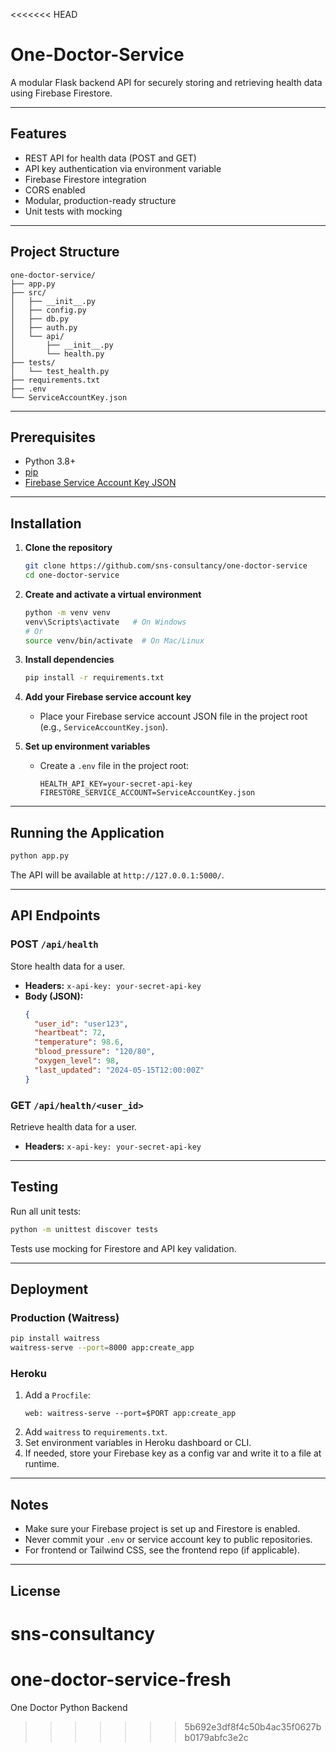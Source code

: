 <<<<<<< HEAD
# One-Doctor-Service

A modular Flask backend API for securely storing and retrieving health data using Firebase Firestore.

---

## Features

- REST API for health data (POST and GET)
- API key authentication via environment variable
- Firebase Firestore integration
- CORS enabled
- Modular, production-ready structure
- Unit tests with mocking

---

## Project Structure

```
one-doctor-service/
├── app.py
├── src/
│   ├── __init__.py
│   ├── config.py
│   ├── db.py
│   ├── auth.py
│   └── api/
│       ├── __init__.py
│       └── health.py
├── tests/
│   └── test_health.py
├── requirements.txt
├── .env
└── ServiceAccountKey.json
```

---

## Prerequisites

- Python 3.8+
- [pip](https://pip.pypa.io/en/stable/)
- [Firebase Service Account Key JSON](https://firebase.google.com/docs/admin/setup)

---

## Installation

1. **Clone the repository**
   ```bash
   git clone https://github.com/sns-consultancy/one-doctor-service
   cd one-doctor-service
   ```

2. **Create and activate a virtual environment**
   ```bash
   python -m venv venv
   venv\Scripts\activate   # On Windows
   # Or
   source venv/bin/activate  # On Mac/Linux
   ```

3. **Install dependencies**
   ```bash
   pip install -r requirements.txt
   ```

4. **Add your Firebase service account key**
   - Place your Firebase service account JSON file in the project root (e.g., `ServiceAccountKey.json`).

5. **Set up environment variables**
   - Create a `.env` file in the project root:
     ```
     HEALTH_API_KEY=your-secret-api-key
     FIRESTORE_SERVICE_ACCOUNT=ServiceAccountKey.json
     ```

---

## Running the Application

```bash
python app.py
```

The API will be available at `http://127.0.0.1:5000/`.

---

## API Endpoints

### POST `/api/health`

Store health data for a user.

- **Headers:** `x-api-key: your-secret-api-key`
- **Body (JSON):**
  ```json
  {
    "user_id": "user123",
    "heartbeat": 72,
    "temperature": 98.6,
    "blood_pressure": "120/80",
    "oxygen_level": 98,
    "last_updated": "2024-05-15T12:00:00Z"
  }
  ```

### GET `/api/health/<user_id>`

Retrieve health data for a user.

- **Headers:** `x-api-key: your-secret-api-key`

---

## Testing

Run all unit tests:

```bash
python -m unittest discover tests
```

Tests use mocking for Firestore and API key validation.

---

## Deployment

### Production (Waitress)

```bash
pip install waitress
waitress-serve --port=8000 app:create_app
```

### Heroku

1. Add a `Procfile`:
   ```
   web: waitress-serve --port=$PORT app:create_app
   ```
2. Add `waitress` to `requirements.txt`.
3. Set environment variables in Heroku dashboard or CLI.
4. If needed, store your Firebase key as a config var and write it to a file at runtime.

---

## Notes

- Make sure your Firebase project is set up and Firestore is enabled.
- Never commit your `.env` or service account key to public repositories.
- For frontend or Tailwind CSS, see the frontend repo (if applicable).

---

## License

sns-consultancy
=======
# one-doctor-service-fresh
One Doctor Python Backend
>>>>>>> 5b692e3df8f4c50b4ac35f0627bb0179abfc3e2c
